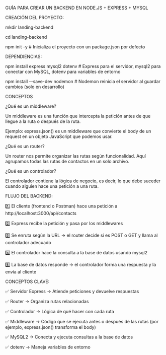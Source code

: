 GUÍA PARA CREAR UN BACKEND EN NODE.JS + EXPRESS + MYSQL

CREACIÓN DEL PROYECTO:

mkdir landing-backend

cd landing-backend

npm init -y  # Inicializa el proyecto con un package.json por defecto

DEPENDIENCIAS:

npm install express mysql2 dotenv  # Express para el servidor, mysql2 para conectar con MySQL, dotenv para variables de entorno

npm install --save-dev nodemon     # Nodemon reinicia el servidor al guardar cambios (solo en desarrollo)

CONCEPTOS

¿Qué es un middleware?

Un middleware es una función que intercepta la petición antes de que llegue a la ruta o después de la ruta.

Ejemplo: express.json() es un middleware que convierte el body de un request en un objeto JavaScript que podemos usar.

 ¿Qué es un router?
 
Un router nos permite organizar las rutas según funcionalidad. Aquí agrupamos todas las rutas de contactos en un solo archivo.

¿Qué es un controlador?

El controlador contiene la lógica de negocio, es decir, lo que debe suceder cuando alguien hace una petición a una ruta.

FLUJO DEL BACKEND:

1️⃣ El cliente (frontend o Postman) hace una petición a http://localhost:3000/api/contacts

2️⃣ Express recibe la petición y pasa por los middlewares

3️⃣ Se enruta según la URL → el router decide si es POST o GET y llama al controlador adecuado

4️⃣ El controlador hace la consulta a la base de datos usando mysql2

5️⃣ La base de datos responde → el controlador forma una respuesta y la envía al cliente

CONCEPTOS CLAVE:

✅ Servidor Express → Atiende peticiones y devuelve respuestas

✅ Router → Organiza rutas relacionadas

✅ Controlador → Lógica de qué hacer con cada ruta

✅ Middleware → Código que se ejecuta antes o después de las rutas (por ejemplo, express.json() transforma el body)

✅ MySQL2 → Conecta y ejecuta consultas a la base de datos

✅ dotenv → Maneja variables de entorno
